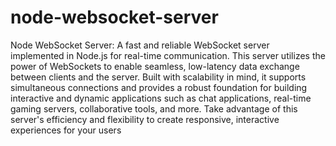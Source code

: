 # node-websocket-server

Node WebSocket Server: A fast and reliable WebSocket server implemented in Node.js for real-time communication. This server utilizes the power of WebSockets to enable seamless, low-latency data exchange between clients and the server. Built with scalability in mind, it supports simultaneous connections and provides a robust foundation for building interactive and dynamic applications such as chat applications, real-time gaming servers, collaborative tools, and more. Take advantage of this server's efficiency and flexibility to create responsive, interactive experiences for your users
